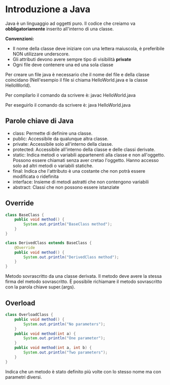 # Introduzione a Java

Java è un linguaggio ad oggetti puro.
Il codice che creiamo va **obbligatoriamente** inserito all'interno di una classe.

**Convenzioni:** 
* Il nome della classe deve iniziare con una lettera maiuscola, è preferibile NON utilizzare underscore.
* Gli attributi devono avere sempre tipo di visibilità **private**
* Ogni file deve contenere una ed una sola classe

Per creare un file java è necessario che il nome del file e della classe coincidano (Nell'esempio il file si chiama HelloWorld.java e la classe HelloWorld).

Per compilarlo il comando da scrivere è: javac HelloWorld.java

Per eseguirlo il comando da scrivere è: java HelloWorld.java

## Parole chiave di Java

* class: Permette di definire una classe.
* public: Accessibile da qualunque altra classe.
* private: Accessibile solo all'interno della classe.
* protected: Accessibile all'interno della classe e delle classi derivate.
* static: Indica metodi o variabili appartenenti alla classe e non all'oggetto. Possono essere chiamati senza aver cretao l'oggetto. Hanno accesso solo ad altri metodi o variabili statiche.
* final: Indica che l'attributo è una costante che non potrà essere modificata o ridefinita
* interface: Insieme di metodi astratti che non contengono variabili
* abstract: Classi che non possono essere istanziate


## Override
```Java
class BaseClass {
    public void method() {
        System.out.println("BaseClass method");
    }
}

class DerivedClass extends BaseClass {
    @Override
    public void method() {
        System.out.println("DerivedClass method");
    }
}
```

Metodo sovrascritto da una classe derivata.
Il metodo deve avere la stessa firma del metodo sovrascritto.
È possibile richiamare il metodo sovrascritto con la parola chiave super.<metodo>(args).

## Overload
```Java
class OverloadClass {
    public void method() {
        System.out.println("No parameters");
    }
    public void method(int a) {
        System.out.println("One parameter");
    }
    public void method(int a, int b) {
        System.out.println("Two parameters");
    }
}
```

Indica che un metodo è stato definito più volte con lo stesso nome ma con parametri diversi.